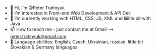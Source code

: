- 👋 Hi, I’m @Peter Trahnyuk
- 👀 I’m interested in Front-end Web Development & API Dev
- 🌱 I’m currently working with HTML, CSS, JS, XML and liiiitle bit with Java
- 📫 How to reach me - just contact me at Gmail --> peter.trahnyuk@gmail.com
- 🖖 Language abilities: English, Czech, Ukrainian, russian, little bit Slovakian & Germany languages

<!---
Trahnyuk is a ✨ special ✨ repository because its `README.md` (this file) appears on your GitHub profile.
You can click the Preview link to take a look at your changes.
--->
